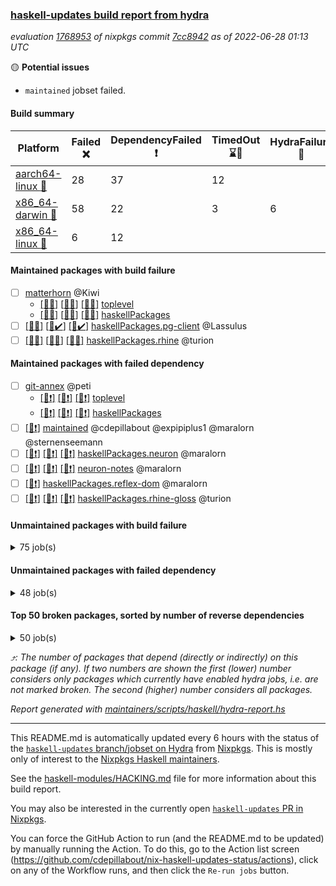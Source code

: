 ### [haskell-updates build report from hydra](https://hydra.nixos.org/jobset/nixpkgs/haskell-updates)
*evaluation [1768953](https://hydra.nixos.org/eval/1768953) of nixpkgs commit [7cc8942](https://github.com/NixOS/nixpkgs/commits/7cc8942e14a3fc4f7be49277d04803bb66fecf35) as of 2022-06-28 01:13 UTC*

:yellow_circle: **Potential issues**
  * `maintained` jobset failed.

#### Build summary

 | Platform | Failed :x: | DependencyFailed :heavy_exclamation_mark: | TimedOut :hourglass::no_entry_sign: | HydraFailure :construction: | Success :heavy_check_mark: | 
 | --- | --- | --- | --- | --- | --- | 
 | [aarch64-linux :iphone:](https://hydra.nixos.org/eval/1768953?filter=.aarch64-linux) | 28 | 37 | 12 |  | 6273 | 
 | [x86_64-darwin :apple:](https://hydra.nixos.org/eval/1768953?filter=.x86_64-darwin) | 58 | 22 | 3 | 6 | 6206 | 
 | [x86_64-linux :penguin:](https://hydra.nixos.org/eval/1768953?filter=.x86_64-linux) | 6 | 12 |  |  | 6365 | 
#### Maintained packages with build failure
- [ ] [matterhorn](https://hydra.nixos.org/eval/1768953?filter=matterhorn) @Kiwi
  - [[:iphone::x:]](https://hydra.nixos.org/build/181631400) [[:apple::x:]](https://hydra.nixos.org/build/181631581) [[:penguin::x:]](https://hydra.nixos.org/build/181631449) [toplevel](https://hydra.nixos.org/eval/1768953?filter=matterhorn)
  - [[:iphone::x:]](https://hydra.nixos.org/build/181631243) [[:apple::x:]](https://hydra.nixos.org/build/181630960) [[:penguin::x:]](https://hydra.nixos.org/build/181631490) [haskellPackages](https://hydra.nixos.org/eval/1768953?filter=haskellPackages.matterhorn)
- [ ] [[:iphone::x:]](https://hydra.nixos.org/build/181630954) [[:apple::heavy_check_mark:]](https://hydra.nixos.org/build/181631462) [[:penguin::heavy_check_mark:]](https://hydra.nixos.org/build/181631075) [haskellPackages.pg-client](https://hydra.nixos.org/eval/1768953?filter=haskellPackages.pg-client) @Lassulus
- [ ] [[:iphone::x:]](https://hydra.nixos.org/build/181631659) [[:apple::x:]](https://hydra.nixos.org/build/181631399) [[:penguin::x:]](https://hydra.nixos.org/build/181631566) [haskellPackages.rhine](https://hydra.nixos.org/eval/1768953?filter=haskellPackages.rhine) @turion
#### Maintained packages with failed dependency
- [ ] [git-annex](https://hydra.nixos.org/eval/1768953?filter=git-annex) @peti
  - [[:iphone::heavy_exclamation_mark:]](https://hydra.nixos.org/build/181631476) [[:apple::heavy_exclamation_mark:]](https://hydra.nixos.org/build/181631307) [[:penguin::heavy_exclamation_mark:]](https://hydra.nixos.org/build/181631365) [toplevel](https://hydra.nixos.org/eval/1768953?filter=git-annex)
  - [[:iphone::heavy_exclamation_mark:]](https://hydra.nixos.org/build/181630906) [[:apple::heavy_exclamation_mark:]](https://hydra.nixos.org/build/181631177) [[:penguin::heavy_exclamation_mark:]](https://hydra.nixos.org/build/181631201) [haskellPackages](https://hydra.nixos.org/eval/1768953?filter=haskellPackages.git-annex)
- [ ] [[:penguin::heavy_exclamation_mark:]](https://hydra.nixos.org/build/181631494) [maintained](https://hydra.nixos.org/eval/1768953?filter=maintained) @cdepillabout @expipiplus1 @maralorn @sternenseemann
- [ ] [[:iphone::heavy_exclamation_mark:]](https://hydra.nixos.org/build/181631669) [[:apple::heavy_exclamation_mark:]](https://hydra.nixos.org/build/181631212) [[:penguin::heavy_exclamation_mark:]](https://hydra.nixos.org/build/181630859) [haskellPackages.neuron](https://hydra.nixos.org/eval/1768953?filter=haskellPackages.neuron) @maralorn
- [ ] [[:iphone::heavy_exclamation_mark:]](https://hydra.nixos.org/build/181631160) [[:apple::heavy_exclamation_mark:]](https://hydra.nixos.org/build/181631658) [[:penguin::heavy_exclamation_mark:]](https://hydra.nixos.org/build/181631393) [neuron-notes](https://hydra.nixos.org/eval/1768953?filter=neuron-notes) @maralorn
- [ ] [[:penguin::heavy_exclamation_mark:]](https://hydra.nixos.org/build/181631145) [haskellPackages.reflex-dom](https://hydra.nixos.org/eval/1768953?filter=haskellPackages.reflex-dom) @maralorn
- [ ] [[:iphone::heavy_exclamation_mark:]](https://hydra.nixos.org/build/181631303) [[:apple::heavy_exclamation_mark:]](https://hydra.nixos.org/build/181631674) [[:penguin::heavy_exclamation_mark:]](https://hydra.nixos.org/build/181631069) [haskellPackages.rhine-gloss](https://hydra.nixos.org/eval/1768953?filter=haskellPackages.rhine-gloss) @turion
#### Unmaintained packages with build failure
<details><summary>75 job(s) </summary>

- [ ] [[:iphone::x:]](https://hydra.nixos.org/build/181631297) [[:apple::x:]](https://hydra.nixos.org/build/181630989) [[:penguin::x:]](https://hydra.nixos.org/build/181631660) [haskellPackages.reflex](https://hydra.nixos.org/eval/1768953?filter=haskellPackages.reflex)  :arrow_heading_up: 7 | 44
- [ ] [[:iphone::x:]](https://hydra.nixos.org/build/181215491) [[:apple::heavy_check_mark:]](https://hydra.nixos.org/build/181215072) [[:penguin::heavy_check_mark:]](https://hydra.nixos.org/build/181220196) [haskellPackages.OrderedBits](https://hydra.nixos.org/eval/1768953?filter=haskellPackages.OrderedBits)  :arrow_heading_up: 5 | 36
- [ ] [[:iphone::heavy_check_mark:]](https://hydra.nixos.org/build/181219383) [[:apple::x:]](https://hydra.nixos.org/build/181218563) [[:penguin::heavy_check_mark:]](https://hydra.nixos.org/build/181217309) [haskellPackages.zip](https://hydra.nixos.org/eval/1768953?filter=haskellPackages.zip)  :arrow_heading_up: 5 | 11
- [ ] [[:iphone::x:]](https://hydra.nixos.org/build/181219721) [[:apple::heavy_check_mark:]](https://hydra.nixos.org/build/181219617) [[:penguin::heavy_check_mark:]](https://hydra.nixos.org/build/181216423) [haskellPackages.polysemy-conc](https://hydra.nixos.org/eval/1768953?filter=haskellPackages.polysemy-conc)  :arrow_heading_up: 5 | 10
- [ ] [[:iphone::x:]](https://hydra.nixos.org/build/181217887) [[:apple::heavy_check_mark:]](https://hydra.nixos.org/build/181217104) [[:penguin::heavy_check_mark:]](https://hydra.nixos.org/build/181217686) [haskellPackages.hw-json-simd](https://hydra.nixos.org/eval/1768953?filter=haskellPackages.hw-json-simd)  :arrow_heading_up: 2 | 8
- [ ] [[:iphone::x:]](https://hydra.nixos.org/build/181631370) [[:apple::heavy_check_mark:]](https://hydra.nixos.org/build/181631322) [[:penguin::heavy_check_mark:]](https://hydra.nixos.org/build/181630847) [haskellPackages.hw-simd](https://hydra.nixos.org/eval/1768953?filter=haskellPackages.hw-simd)  :arrow_heading_up: 2 | 8
- [ ] [[:iphone::x:]](https://hydra.nixos.org/build/180919586) [[:apple::heavy_check_mark:]](https://hydra.nixos.org/build/180928919) [[:penguin::heavy_check_mark:]](https://hydra.nixos.org/build/180919438) [haskellPackages.quic](https://hydra.nixos.org/eval/1768953?filter=haskellPackages.quic)  :arrow_heading_up: 2 | 2
- [ ] [[:iphone::x:]](https://hydra.nixos.org/build/180917028) [[:apple::heavy_check_mark:]](https://hydra.nixos.org/build/180916690) [[:penguin::heavy_check_mark:]](https://hydra.nixos.org/build/180914250) [haskellPackages.freetype2](https://hydra.nixos.org/eval/1768953?filter=haskellPackages.freetype2)  :arrow_heading_up: 1 | 8
- [ ] [[:iphone::x:]](https://hydra.nixos.org/build/181214873) [[:apple::heavy_check_mark:]](https://hydra.nixos.org/build/181220078) [[:penguin::heavy_check_mark:]](https://hydra.nixos.org/build/181217952) [haskellPackages.flatparse](https://hydra.nixos.org/eval/1768953?filter=haskellPackages.flatparse)  :arrow_heading_up: 1 | 5
- [ ] [[:iphone::x:]](https://hydra.nixos.org/build/180932162) [[:apple::heavy_check_mark:]](https://hydra.nixos.org/build/180914093) [[:penguin::heavy_check_mark:]](https://hydra.nixos.org/build/180931907) [haskellPackages.long-double](https://hydra.nixos.org/eval/1768953?filter=haskellPackages.long-double)  :arrow_heading_up: 1 | 2
- [ ] [[:iphone::x:]](https://hydra.nixos.org/build/180925334) [[:apple::x:]](https://hydra.nixos.org/build/180927529) [[:penguin::heavy_check_mark:]](https://hydra.nixos.org/build/180916706) [haskellPackages.easytensor](https://hydra.nixos.org/eval/1768953?filter=haskellPackages.easytensor)  :arrow_heading_up: 1 | 1
- [ ] [[:iphone::x:]](https://hydra.nixos.org/build/180916464) [[:apple::heavy_check_mark:]](https://hydra.nixos.org/build/180930209) [[:penguin::heavy_check_mark:]](https://hydra.nixos.org/build/180929837) [haskellPackages.nlopt-haskell](https://hydra.nixos.org/eval/1768953?filter=haskellPackages.nlopt-haskell)  :arrow_heading_up: 1 | 1
- [ ] [[:iphone::x:]](https://hydra.nixos.org/build/181631651) [[:apple::x:]](https://hydra.nixos.org/build/181631068) [[:penguin::x:]](https://hydra.nixos.org/build/181630869) [haskellPackages.rustls](https://hydra.nixos.org/eval/1768953?filter=haskellPackages.rustls)  :arrow_heading_up: 1 | 1
- [ ] [[:iphone::x:]](https://hydra.nixos.org/build/180920611) [[:apple::heavy_check_mark:]](https://hydra.nixos.org/build/180928862) [[:penguin::heavy_check_mark:]](https://hydra.nixos.org/build/180918689) [haskellPackages.swisstable](https://hydra.nixos.org/eval/1768953?filter=haskellPackages.swisstable)  :arrow_heading_up: 1 | 1
- [ ] [[:iphone::x:]](https://hydra.nixos.org/build/180919558) [[:apple::heavy_check_mark:]](https://hydra.nixos.org/build/180919860) [[:penguin::heavy_check_mark:]](https://hydra.nixos.org/build/180917428) [haskellPackages.unicode-properties](https://hydra.nixos.org/eval/1768953?filter=haskellPackages.unicode-properties)  :arrow_heading_up: 1 | 1
- [ ] [[:iphone::x:]](https://hydra.nixos.org/build/181631275) [[:apple::x:]](https://hydra.nixos.org/build/181631549) [[:penguin::x:]](https://hydra.nixos.org/build/181631545) [haskell.packages.ghc8107.purescript](https://hydra.nixos.org/eval/1768953?filter=haskell.packages.ghc8107.purescript)  :arrow_heading_up: 0 | 8
- [ ] [[:iphone::heavy_check_mark:]](https://hydra.nixos.org/build/180919819) [[:apple::x:]](https://hydra.nixos.org/build/180916063) [[:penguin::heavy_check_mark:]](https://hydra.nixos.org/build/180915941) [haskellPackages.PyF](https://hydra.nixos.org/eval/1768953?filter=haskellPackages.PyF)  :arrow_heading_up: 0 | 4
- [ ] [[:iphone::heavy_check_mark:]](https://hydra.nixos.org/build/180926531) [[:apple::x:]](https://hydra.nixos.org/build/180931287) [[:penguin::heavy_check_mark:]](https://hydra.nixos.org/build/180917049) [haskellPackages.hmidi](https://hydra.nixos.org/eval/1768953?filter=haskellPackages.hmidi)  :arrow_heading_up: 0 | 4
- [ ] [[:iphone::heavy_check_mark:]](https://hydra.nixos.org/build/181216462) [[:apple::x:]](https://hydra.nixos.org/build/181220290) [[:penguin::heavy_check_mark:]](https://hydra.nixos.org/build/181220153) [haskellPackages.posix-socket](https://hydra.nixos.org/eval/1768953?filter=haskellPackages.posix-socket)  :arrow_heading_up: 0 | 2
- [ ] [[:iphone::x:]](https://hydra.nixos.org/build/181631162) [[:apple::x:]](https://hydra.nixos.org/build/181631679) [[:penguin::x:]](https://hydra.nixos.org/build/181630860) [haskellPackages.discord-haskell](https://hydra.nixos.org/eval/1768953?filter=haskellPackages.discord-haskell)  :arrow_heading_up: 0 | 1
- [ ] [[:iphone::heavy_check_mark:]](https://hydra.nixos.org/build/181218663) [[:apple::x:]](https://hydra.nixos.org/build/181218267) [[:penguin::heavy_check_mark:]](https://hydra.nixos.org/build/181219989) [haskellPackages.gi-gdkx11](https://hydra.nixos.org/eval/1768953?filter=haskellPackages.gi-gdkx11)  :arrow_heading_up: 0 | 1
- [ ] [[:iphone::heavy_check_mark:]](https://hydra.nixos.org/build/180915435) [[:apple::x:]](https://hydra.nixos.org/build/180926252) [[:penguin::heavy_check_mark:]](https://hydra.nixos.org/build/180916892) [haskellPackages.hamid](https://hydra.nixos.org/eval/1768953?filter=haskellPackages.hamid)  :arrow_heading_up: 0 | 1
- [ ] [[:iphone::heavy_check_mark:]](https://hydra.nixos.org/build/180916932) [[:apple::x:]](https://hydra.nixos.org/build/180930872) [[:penguin::heavy_check_mark:]](https://hydra.nixos.org/build/180931183) [haskellPackages.hmatrix-morpheus](https://hydra.nixos.org/eval/1768953?filter=haskellPackages.hmatrix-morpheus)  :arrow_heading_up: 0 | 1
- [ ] [[:iphone::heavy_check_mark:]](https://hydra.nixos.org/build/180928837) [[:apple::x:]](https://hydra.nixos.org/build/180927311) [[:penguin::heavy_check_mark:]](https://hydra.nixos.org/build/180925661) [haskellPackages.huckleberry](https://hydra.nixos.org/eval/1768953?filter=haskellPackages.huckleberry)  :arrow_heading_up: 0 | 1
- [ ] [[:iphone::heavy_check_mark:]](https://hydra.nixos.org/build/181539508) [[:apple::x:]](https://hydra.nixos.org/build/180927496) [[:penguin::heavy_check_mark:]](https://hydra.nixos.org/build/181539476) [haskellPackages.openal-ffi](https://hydra.nixos.org/eval/1768953?filter=haskellPackages.openal-ffi)  :arrow_heading_up: 0 | 1
- [ ] [[:iphone::x:]](https://hydra.nixos.org/build/180918524) [[:apple::heavy_check_mark:]](https://hydra.nixos.org/build/180915627) [[:penguin::heavy_check_mark:]](https://hydra.nixos.org/build/180917298) [haskellPackages.picosat](https://hydra.nixos.org/eval/1768953?filter=haskellPackages.picosat)  :arrow_heading_up: 0 | 1
- [ ] [[:iphone::heavy_check_mark:]](https://hydra.nixos.org/build/180929022) [[:apple::x:]](https://hydra.nixos.org/build/180925474) [[:penguin::heavy_check_mark:]](https://hydra.nixos.org/build/180927388) [haskellPackages.select](https://hydra.nixos.org/eval/1768953?filter=haskellPackages.select)  :arrow_heading_up: 0 | 1
- [ ] [[:iphone::heavy_check_mark:]](https://hydra.nixos.org/build/180913380) [[:apple::x:]](https://hydra.nixos.org/build/180917235) [[:penguin::heavy_check_mark:]](https://hydra.nixos.org/build/180923180) [haskellPackages.sysinfo](https://hydra.nixos.org/eval/1768953?filter=haskellPackages.sysinfo)  :arrow_heading_up: 0 | 1
- [ ] [[:iphone::heavy_check_mark:]](https://hydra.nixos.org/build/180929056) [[:apple::x:]](https://hydra.nixos.org/build/180921442) [[:penguin::heavy_check_mark:]](https://hydra.nixos.org/build/180914673) [haskellPackages.FractalArt](https://hydra.nixos.org/eval/1768953?filter=haskellPackages.FractalArt) 
- [ ] [[:iphone::x:]](https://hydra.nixos.org/build/180916655) [[:apple::heavy_check_mark:]](https://hydra.nixos.org/build/180920667) [[:penguin::heavy_check_mark:]](https://hydra.nixos.org/build/180924203) [haskellPackages.HsASA](https://hydra.nixos.org/eval/1768953?filter=haskellPackages.HsASA) 
- [ ] [[:iphone::heavy_check_mark:]](https://hydra.nixos.org/build/180931908) [[:apple::x:]](https://hydra.nixos.org/build/180917108) [[:penguin::heavy_check_mark:]](https://hydra.nixos.org/build/180927866) [haskellPackages.chiphunk](https://hydra.nixos.org/eval/1768953?filter=haskellPackages.chiphunk) 
- [ ] [[:iphone::x:]](https://hydra.nixos.org/build/180921333) [[:apple::heavy_check_mark:]](https://hydra.nixos.org/build/180920296) [[:penguin::heavy_check_mark:]](https://hydra.nixos.org/build/180918218) [haskellPackages.comfort-fftw](https://hydra.nixos.org/eval/1768953?filter=haskellPackages.comfort-fftw) 
- [ ] [[:iphone::heavy_check_mark:]](https://hydra.nixos.org/build/180929622) [[:apple::x:]](https://hydra.nixos.org/build/180916807) [[:penguin::heavy_check_mark:]](https://hydra.nixos.org/build/180923768) [haskellPackages.diskhash](https://hydra.nixos.org/eval/1768953?filter=haskellPackages.diskhash) 
- [ ] [[:iphone::heavy_check_mark:]](https://hydra.nixos.org/build/180930841) [[:apple::x:]](https://hydra.nixos.org/build/180925496) [[:penguin::heavy_check_mark:]](https://hydra.nixos.org/build/180914584) [haskellPackages.env-extra](https://hydra.nixos.org/eval/1768953?filter=haskellPackages.env-extra) 
- [ ] [[:iphone::heavy_check_mark:]](https://hydra.nixos.org/build/180916440) [[:apple::x:]](https://hydra.nixos.org/build/180918458) [[:penguin::heavy_check_mark:]](https://hydra.nixos.org/build/180922663) [haskellPackages.epub-tools](https://hydra.nixos.org/eval/1768953?filter=haskellPackages.epub-tools) 
- [ ] [[:iphone::heavy_check_mark:]](https://hydra.nixos.org/build/180920690) [[:apple::x:]](https://hydra.nixos.org/build/180923700) [[:penguin::heavy_check_mark:]](https://hydra.nixos.org/build/180925368) [haskellPackages.fudgets](https://hydra.nixos.org/eval/1768953?filter=haskellPackages.fudgets) 
- [ ] [[:iphone::heavy_check_mark:]](https://hydra.nixos.org/build/181217978) [[:apple::x:]](https://hydra.nixos.org/build/181219181) [[:penguin::heavy_check_mark:]](https://hydra.nixos.org/build/181216886) [haskellPackages.gerrit](https://hydra.nixos.org/eval/1768953?filter=haskellPackages.gerrit) 
- [ ] [[:iphone::heavy_check_mark:]](https://hydra.nixos.org/build/180923881) [[:apple::x:]](https://hydra.nixos.org/build/180928812) [[:penguin::heavy_check_mark:]](https://hydra.nixos.org/build/180930430) [haskellPackages.ghc-gc-hook](https://hydra.nixos.org/eval/1768953?filter=haskellPackages.ghc-gc-hook) 
- [ ] [[:apple::x:]](https://hydra.nixos.org/build/181217781) [haskellPackages.gi-gtkosxapplication](https://hydra.nixos.org/eval/1768953?filter=haskellPackages.gi-gtkosxapplication) 
- [ ] [[:iphone::x:]](https://hydra.nixos.org/build/180930054) [[:penguin::heavy_check_mark:]](https://hydra.nixos.org/build/180929967) [haskellPackages.gnome-keyring](https://hydra.nixos.org/eval/1768953?filter=haskellPackages.gnome-keyring) 
- [ ] [[:apple::x:]](https://hydra.nixos.org/build/180916711) [haskellPackages.gtk-mac-integration](https://hydra.nixos.org/eval/1768953?filter=haskellPackages.gtk-mac-integration) 
- [ ] [[:iphone::heavy_check_mark:]](https://hydra.nixos.org/build/180922334) [[:apple::x:]](https://hydra.nixos.org/build/180914373) [[:penguin::heavy_check_mark:]](https://hydra.nixos.org/build/180914347) [haskellPackages.gtk-traymanager](https://hydra.nixos.org/eval/1768953?filter=haskellPackages.gtk-traymanager) 
- [ ] [[:apple::x:]](https://hydra.nixos.org/build/180930325) [haskellPackages.gtk3-mac-integration](https://hydra.nixos.org/eval/1768953?filter=haskellPackages.gtk3-mac-integration) 
- [ ] [[:iphone::heavy_check_mark:]](https://hydra.nixos.org/build/180931095) [[:apple::x:]](https://hydra.nixos.org/build/180926799) [[:penguin::heavy_check_mark:]](https://hydra.nixos.org/build/180925591) [haskellPackages.hid](https://hydra.nixos.org/eval/1768953?filter=haskellPackages.hid) 
- [ ] [[:iphone::heavy_check_mark:]](https://hydra.nixos.org/build/180925058) [[:apple::x:]](https://hydra.nixos.org/build/180926028) [[:penguin::heavy_check_mark:]](https://hydra.nixos.org/build/180916549) [haskellPackages.higher-leveldb](https://hydra.nixos.org/eval/1768953?filter=haskellPackages.higher-leveldb) 
- [ ] [[:iphone::heavy_check_mark:]](https://hydra.nixos.org/build/181630862) [[:apple::x:]](https://hydra.nixos.org/build/181631326) [[:penguin::heavy_check_mark:]](https://hydra.nixos.org/build/181631516) [haskellPackages.highlight](https://hydra.nixos.org/eval/1768953?filter=haskellPackages.highlight) 
- [ ] [[:iphone::heavy_check_mark:]](https://hydra.nixos.org/build/181216976) [[:apple::x:]](https://hydra.nixos.org/build/181220642) [[:penguin::heavy_check_mark:]](https://hydra.nixos.org/build/181219635) [haskellPackages.hinotify-conduit](https://hydra.nixos.org/eval/1768953?filter=haskellPackages.hinotify-conduit) 
- [ ] [[:iphone::heavy_check_mark:]](https://hydra.nixos.org/build/180915017) [[:apple::x:]](https://hydra.nixos.org/build/180925998) [[:penguin::heavy_check_mark:]](https://hydra.nixos.org/build/180913515) [haskellPackages.hsshellscript](https://hydra.nixos.org/eval/1768953?filter=haskellPackages.hsshellscript) 
- [ ] [[:iphone::heavy_check_mark:]](https://hydra.nixos.org/build/180928634) [[:apple::x:]](https://hydra.nixos.org/build/180919427) [[:penguin::heavy_check_mark:]](https://hydra.nixos.org/build/180914603) [haskellPackages.hssourceinfo](https://hydra.nixos.org/eval/1768953?filter=haskellPackages.hssourceinfo) 
- [ ] [[:iphone::heavy_check_mark:]](https://hydra.nixos.org/build/180927504) [[:apple::x:]](https://hydra.nixos.org/build/180919363) [[:penguin::heavy_check_mark:]](https://hydra.nixos.org/build/180922144) [haskellPackages.ipcvar](https://hydra.nixos.org/eval/1768953?filter=haskellPackages.ipcvar) 
- [ ] [[:iphone::x:]](https://hydra.nixos.org/build/181217677) [[:apple::heavy_check_mark:]](https://hydra.nixos.org/build/181220022) [[:penguin::heavy_check_mark:]](https://hydra.nixos.org/build/181217995) [haskellPackages.jammittools](https://hydra.nixos.org/eval/1768953?filter=haskellPackages.jammittools) 
- [ ] [[:apple::x:]](https://hydra.nixos.org/build/180921277) [haskellPackages.kqueue](https://hydra.nixos.org/eval/1768953?filter=haskellPackages.kqueue) 
- [ ] [[:iphone::heavy_check_mark:]](https://hydra.nixos.org/build/180928147) [[:apple::x:]](https://hydra.nixos.org/build/180919820) [[:penguin::heavy_check_mark:]](https://hydra.nixos.org/build/180915732) [haskellPackages.linux-framebuffer](https://hydra.nixos.org/eval/1768953?filter=haskellPackages.linux-framebuffer) 
- [ ] [[:iphone::heavy_check_mark:]](https://hydra.nixos.org/build/181215225) [[:apple::x:]](https://hydra.nixos.org/build/181219264) [[:penguin::heavy_check_mark:]](https://hydra.nixos.org/build/181216549) [haskellPackages.mediawiki2latex](https://hydra.nixos.org/eval/1768953?filter=haskellPackages.mediawiki2latex) 
- [ ] [[:iphone::heavy_check_mark:]](https://hydra.nixos.org/build/180931734) [[:apple::x:]](https://hydra.nixos.org/build/180928479) [[:penguin::heavy_check_mark:]](https://hydra.nixos.org/build/180915059) [haskellPackages.memfd](https://hydra.nixos.org/eval/1768953?filter=haskellPackages.memfd) 
- [ ] [[:iphone::heavy_check_mark:]](https://hydra.nixos.org/build/180918049) [[:apple::x:]](https://hydra.nixos.org/build/180915245) [[:penguin::heavy_check_mark:]](https://hydra.nixos.org/build/180918396) [haskellPackages.mercury-api](https://hydra.nixos.org/eval/1768953?filter=haskellPackages.mercury-api) 
- [ ] [[:iphone::heavy_check_mark:]](https://hydra.nixos.org/build/180919083) [[:apple::x:]](https://hydra.nixos.org/build/180931100) [[:penguin::heavy_check_mark:]](https://hydra.nixos.org/build/180925378) [haskellPackages.nano-cryptr](https://hydra.nixos.org/eval/1768953?filter=haskellPackages.nano-cryptr) 
- [ ] [[:iphone::heavy_check_mark:]](https://hydra.nixos.org/build/181215680) [[:apple::x:]](https://hydra.nixos.org/build/181219898) [[:penguin::heavy_check_mark:]](https://hydra.nixos.org/build/181214798) [haskellPackages.persistent-pagination](https://hydra.nixos.org/eval/1768953?filter=haskellPackages.persistent-pagination) 
- [ ] [[:iphone::heavy_check_mark:]](https://hydra.nixos.org/build/181215470) [[:apple::x:]](https://hydra.nixos.org/build/181215996) [[:penguin::heavy_check_mark:]](https://hydra.nixos.org/build/181216629) [haskellPackages.phatsort](https://hydra.nixos.org/eval/1768953?filter=haskellPackages.phatsort) 
- [ ] [[:iphone::heavy_check_mark:]](https://hydra.nixos.org/build/180920020) [[:apple::x:]](https://hydra.nixos.org/build/180914490) [[:penguin::heavy_check_mark:]](https://hydra.nixos.org/build/180926099) [haskellPackages.ping-wrapper](https://hydra.nixos.org/eval/1768953?filter=haskellPackages.ping-wrapper) 
- [ ] [[:iphone::heavy_check_mark:]](https://hydra.nixos.org/build/180926743) [[:apple::x:]](https://hydra.nixos.org/build/180923137) [[:penguin::heavy_check_mark:]](https://hydra.nixos.org/build/180922850) [haskellPackages.posix-timer](https://hydra.nixos.org/eval/1768953?filter=haskellPackages.posix-timer) 
- [ ] [[:iphone::heavy_check_mark:]](https://hydra.nixos.org/build/180914300) [[:apple::x:]](https://hydra.nixos.org/build/180914271) [[:penguin::heavy_check_mark:]](https://hydra.nixos.org/build/180915106) [haskellPackages.pthread](https://hydra.nixos.org/eval/1768953?filter=haskellPackages.pthread) 
- [ ] [[:iphone::x:]](https://hydra.nixos.org/build/180923259) [[:apple::heavy_check_mark:]](https://hydra.nixos.org/build/180929137) [[:penguin::heavy_check_mark:]](https://hydra.nixos.org/build/180925421) [haskellPackages.risc386](https://hydra.nixos.org/eval/1768953?filter=haskellPackages.risc386) 
- [ ] [[:iphone::heavy_check_mark:]](https://hydra.nixos.org/build/181539447) [[:apple::x:]](https://hydra.nixos.org/build/180925060) [[:penguin::heavy_check_mark:]](https://hydra.nixos.org/build/181539569) [haskellPackages.sfml-audio](https://hydra.nixos.org/eval/1768953?filter=haskellPackages.sfml-audio) 
- [ ] [[:iphone::heavy_check_mark:]](https://hydra.nixos.org/build/180920414) [[:apple::x:]](https://hydra.nixos.org/build/180930142) [[:penguin::heavy_check_mark:]](https://hydra.nixos.org/build/180924465) [haskellPackages.shared-memory](https://hydra.nixos.org/eval/1768953?filter=haskellPackages.shared-memory) 
- [ ] [[:iphone::hourglass::no_entry_sign:]](https://hydra.nixos.org/build/181219202) [[:apple::x:]](https://hydra.nixos.org/build/181220451) [[:penguin::heavy_check_mark:]](https://hydra.nixos.org/build/181218302) [haskellPackages.skews](https://hydra.nixos.org/eval/1768953?filter=haskellPackages.skews) 
- [ ] [[:iphone::x:]](https://hydra.nixos.org/build/180931151) [[:apple::x:]](https://hydra.nixos.org/build/180920774) [[:penguin::heavy_check_mark:]](https://hydra.nixos.org/build/180928894) [haskellPackages.slugify](https://hydra.nixos.org/eval/1768953?filter=haskellPackages.slugify) 
- [ ] [[:iphone::heavy_check_mark:]](https://hydra.nixos.org/build/181218143) [[:apple::x:]](https://hydra.nixos.org/build/181216821) [[:penguin::heavy_check_mark:]](https://hydra.nixos.org/build/181218185) [haskellPackages.statistics-skinny](https://hydra.nixos.org/eval/1768953?filter=haskellPackages.statistics-skinny) 
- [ ] [[:iphone::heavy_check_mark:]](https://hydra.nixos.org/build/180925228) [[:apple::x:]](https://hydra.nixos.org/build/180925630) [[:penguin::heavy_check_mark:]](https://hydra.nixos.org/build/180924813) [haskellPackages.tailfile-hinotify](https://hydra.nixos.org/eval/1768953?filter=haskellPackages.tailfile-hinotify) 
- [ ] [[:iphone::x:]](https://hydra.nixos.org/build/180927395) [[:apple::heavy_check_mark:]](https://hydra.nixos.org/build/180928613) [[:penguin::heavy_check_mark:]](https://hydra.nixos.org/build/180932287) [haskellPackages.wiringPi](https://hydra.nixos.org/eval/1768953?filter=haskellPackages.wiringPi) 
- [ ] [[:iphone::x:]](https://hydra.nixos.org/build/180929416) [[:apple::heavy_check_mark:]](https://hydra.nixos.org/build/180924923) [[:penguin::heavy_check_mark:]](https://hydra.nixos.org/build/180919772) [haskellPackages.x86-64bit](https://hydra.nixos.org/eval/1768953?filter=haskellPackages.x86-64bit) 
- [ ] [[:iphone::heavy_check_mark:]](https://hydra.nixos.org/build/180918061) [[:apple::x:]](https://hydra.nixos.org/build/180916098) [[:penguin::heavy_check_mark:]](https://hydra.nixos.org/build/180931350) [haskellPackages.xmonad-utils](https://hydra.nixos.org/eval/1768953?filter=haskellPackages.xmonad-utils) 
- [ ] [[:iphone::heavy_check_mark:]](https://hydra.nixos.org/build/180926418) [[:apple::x:]](https://hydra.nixos.org/build/180922653) [[:penguin::heavy_check_mark:]](https://hydra.nixos.org/build/180916570) [haskellPackages.yoga](https://hydra.nixos.org/eval/1768953?filter=haskellPackages.yoga) 
- [ ] [[:iphone::heavy_check_mark:]](https://hydra.nixos.org/build/180913347) [[:apple::x:]](https://hydra.nixos.org/build/180924617) [[:penguin::heavy_check_mark:]](https://hydra.nixos.org/build/180924181) [haskellPackages.zot](https://hydra.nixos.org/eval/1768953?filter=haskellPackages.zot) 
- [ ] [[:iphone::heavy_check_mark:]](https://hydra.nixos.org/build/180916067) [[:apple::x:]](https://hydra.nixos.org/build/180915198) [[:penguin::heavy_check_mark:]](https://hydra.nixos.org/build/180926233) [haskellPackages.zxcvbn-c](https://hydra.nixos.org/eval/1768953?filter=haskellPackages.zxcvbn-c) 
</details>

#### Unmaintained packages with failed dependency
<details><summary>48 job(s) </summary>

- [ ] [[:iphone::heavy_exclamation_mark:]](https://hydra.nixos.org/build/181215737) [[:apple::heavy_check_mark:]](https://hydra.nixos.org/build/181219737) [[:penguin::heavy_check_mark:]](https://hydra.nixos.org/build/181214900) [haskellPackages.PrimitiveArray](https://hydra.nixos.org/eval/1768953?filter=haskellPackages.PrimitiveArray)  :arrow_heading_up: 4 | 35
- [ ] [[:iphone::heavy_exclamation_mark:]](https://hydra.nixos.org/build/181630982) [[:apple::heavy_exclamation_mark:]](https://hydra.nixos.org/build/181631671) [[:penguin::heavy_exclamation_mark:]](https://hydra.nixos.org/build/181630912) [haskellPackages.reflex-dom-core](https://hydra.nixos.org/eval/1768953?filter=haskellPackages.reflex-dom-core)  :arrow_heading_up: 4 | 20
- [ ] [[:iphone::heavy_check_mark:]](https://hydra.nixos.org/build/181215162) [[:apple::heavy_exclamation_mark:]](https://hydra.nixos.org/build/181214784) [[:penguin::heavy_check_mark:]](https://hydra.nixos.org/build/181214888) [haskellPackages.xlsx](https://hydra.nixos.org/eval/1768953?filter=haskellPackages.xlsx)  :arrow_heading_up: 4 | 6
- [ ] [[:iphone::heavy_exclamation_mark:]](https://hydra.nixos.org/build/181216091) [[:apple::heavy_check_mark:]](https://hydra.nixos.org/build/181215871) [[:penguin::heavy_check_mark:]](https://hydra.nixos.org/build/181215764) [haskellPackages.BiobaseTypes](https://hydra.nixos.org/eval/1768953?filter=haskellPackages.BiobaseTypes)  :arrow_heading_up: 3 | 21
- [ ] [[:iphone::heavy_exclamation_mark:]](https://hydra.nixos.org/build/181216552) [[:apple::heavy_check_mark:]](https://hydra.nixos.org/build/181216238) [[:penguin::heavy_check_mark:]](https://hydra.nixos.org/build/181215288) [haskellPackages.polysemy-log](https://hydra.nixos.org/eval/1768953?filter=haskellPackages.polysemy-log)  :arrow_heading_up: 3 | 8
- [ ] [[:iphone::heavy_check_mark:]](https://hydra.nixos.org/build/181215320) [[:apple::heavy_exclamation_mark:]](https://hydra.nixos.org/build/181216863) [[:penguin::heavy_check_mark:]](https://hydra.nixos.org/build/181216224) [haskellPackages.cointracking-imports](https://hydra.nixos.org/eval/1768953?filter=haskellPackages.cointracking-imports)  :arrow_heading_up: 2 | 2
- [ ] [[:iphone::heavy_exclamation_mark:]](https://hydra.nixos.org/build/181215467) [[:apple::heavy_check_mark:]](https://hydra.nixos.org/build/181217569) [[:penguin::heavy_check_mark:]](https://hydra.nixos.org/build/181214998) [haskellPackages.BiobaseENA](https://hydra.nixos.org/eval/1768953?filter=haskellPackages.BiobaseENA)  :arrow_heading_up: 1 | 18
- [ ] [hoogle](https://hydra.nixos.org/eval/1768953?filter=hoogle)  :arrow_heading_up: 1 | 3
  - [[:iphone::heavy_check_mark:]](https://hydra.nixos.org/build/181215372) [[:apple::heavy_check_mark:]](https://hydra.nixos.org/build/181217983) [[:penguin::heavy_check_mark:]](https://hydra.nixos.org/build/181215767) [haskell.packages.ghc8107](https://hydra.nixos.org/eval/1768953?filter=haskell.packages.ghc8107.hoogle)
  - [[:iphone::heavy_check_mark:]](https://hydra.nixos.org/build/181217499) [[:apple::heavy_check_mark:]](https://hydra.nixos.org/build/181218769) [[:penguin::heavy_check_mark:]](https://hydra.nixos.org/build/181219189) [haskell.packages.ghc884](https://hydra.nixos.org/eval/1768953?filter=haskell.packages.ghc884.hoogle)
  - [[:iphone::heavy_check_mark:]](https://hydra.nixos.org/build/181214714) [[:apple::heavy_check_mark:]](https://hydra.nixos.org/build/181217796) [[:penguin::heavy_check_mark:]](https://hydra.nixos.org/build/181220169) [haskell.packages.ghc902](https://hydra.nixos.org/eval/1768953?filter=haskell.packages.ghc902.hoogle)
  - [[:iphone::heavy_exclamation_mark:]](https://hydra.nixos.org/build/181216643) [[:apple::heavy_check_mark:]](https://hydra.nixos.org/build/181220245) [[:penguin::heavy_check_mark:]](https://hydra.nixos.org/build/181217431) [haskell.packages.ghc923](https://hydra.nixos.org/eval/1768953?filter=haskell.packages.ghc923.hoogle)
  - [[:iphone::heavy_check_mark:]](https://hydra.nixos.org/build/181218407) [[:apple::heavy_check_mark:]](https://hydra.nixos.org/build/181219341) [[:penguin::heavy_check_mark:]](https://hydra.nixos.org/build/181217580) [haskellPackages](https://hydra.nixos.org/eval/1768953?filter=haskellPackages.hoogle)
- [ ] [[:iphone::heavy_exclamation_mark:]](https://hydra.nixos.org/build/181215684) [[:apple::heavy_check_mark:]](https://hydra.nixos.org/build/181215093) [[:penguin::heavy_check_mark:]](https://hydra.nixos.org/build/181216750) [haskellPackages.http3](https://hydra.nixos.org/eval/1768953?filter=haskellPackages.http3)  :arrow_heading_up: 1 | 1
- [ ] [[:iphone::heavy_check_mark:]](https://hydra.nixos.org/build/181215570) [[:apple::heavy_exclamation_mark:]](https://hydra.nixos.org/build/181216233) [[:penguin::heavy_check_mark:]](https://hydra.nixos.org/build/181218470) [haskellPackages.moto](https://hydra.nixos.org/eval/1768953?filter=haskellPackages.moto)  :arrow_heading_up: 1 | 1
- [ ] [[:iphone::heavy_exclamation_mark:]](https://hydra.nixos.org/build/181630924) [[:apple::heavy_exclamation_mark:]](https://hydra.nixos.org/build/181631128) [[:penguin::heavy_exclamation_mark:]](https://hydra.nixos.org/build/181631323) [haskellPackages.reflex-dom-pandoc](https://hydra.nixos.org/eval/1768953?filter=haskellPackages.reflex-dom-pandoc)  :arrow_heading_up: 1 | 1
- [ ] [[:iphone::hourglass::no_entry_sign:]](https://hydra.nixos.org/build/181218791) [[:apple::heavy_exclamation_mark:]](https://hydra.nixos.org/build/181216278) [[:penguin::heavy_check_mark:]](https://hydra.nixos.org/build/181220689) [haskellPackages.wss-client](https://hydra.nixos.org/eval/1768953?filter=haskellPackages.wss-client)  :arrow_heading_up: 1 | 1
- [ ] [[:iphone::heavy_exclamation_mark:]](https://hydra.nixos.org/build/181218508) [[:apple::heavy_check_mark:]](https://hydra.nixos.org/build/181218198) [[:penguin::heavy_check_mark:]](https://hydra.nixos.org/build/181219142) [haskellPackages.BiobaseXNA](https://hydra.nixos.org/eval/1768953?filter=haskellPackages.BiobaseXNA)  :arrow_heading_up: 0 | 17
- [ ] [[:iphone::heavy_exclamation_mark:]](https://hydra.nixos.org/build/181631190) [[:apple::heavy_check_mark:]](https://hydra.nixos.org/build/181631299) [[:penguin::heavy_check_mark:]](https://hydra.nixos.org/build/181631095) [haskellPackages.hw-json-standard-cursor](https://hydra.nixos.org/eval/1768953?filter=haskellPackages.hw-json-standard-cursor)  :arrow_heading_up: 0 | 6
- [ ] [[:iphone::heavy_exclamation_mark:]](https://hydra.nixos.org/build/181631033) [[:apple::heavy_check_mark:]](https://hydra.nixos.org/build/181630892) [[:penguin::heavy_check_mark:]](https://hydra.nixos.org/build/181631612) [haskellPackages.hw-json-simple-cursor](https://hydra.nixos.org/eval/1768953?filter=haskellPackages.hw-json-simple-cursor)  :arrow_heading_up: 0 | 4
- [ ] [[:iphone::heavy_exclamation_mark:]](https://hydra.nixos.org/build/181217259) [[:apple::heavy_check_mark:]](https://hydra.nixos.org/build/181220797) [[:penguin::heavy_check_mark:]](https://hydra.nixos.org/build/181215156) [haskellPackages.BiobaseFasta](https://hydra.nixos.org/eval/1768953?filter=haskellPackages.BiobaseFasta)  :arrow_heading_up: 0 | 3
- [ ] [[:iphone::heavy_exclamation_mark:]](https://hydra.nixos.org/build/181220817) [[:apple::heavy_check_mark:]](https://hydra.nixos.org/build/181214954) [[:penguin::heavy_check_mark:]](https://hydra.nixos.org/build/181220717) [haskellPackages.exon](https://hydra.nixos.org/eval/1768953?filter=haskellPackages.exon)  :arrow_heading_up: 0 | 3
- [ ] [[:iphone::heavy_exclamation_mark:]](https://hydra.nixos.org/build/181630999) [[:apple::heavy_check_mark:]](https://hydra.nixos.org/build/181631379) [[:penguin::heavy_check_mark:]](https://hydra.nixos.org/build/181631352) [haskellPackages.hw-dsv](https://hydra.nixos.org/eval/1768953?filter=haskellPackages.hw-dsv)  :arrow_heading_up: 0 | 3
- [ ] [[:iphone::heavy_exclamation_mark:]](https://hydra.nixos.org/build/181219216) [[:apple::heavy_check_mark:]](https://hydra.nixos.org/build/181220744) [[:penguin::heavy_check_mark:]](https://hydra.nixos.org/build/181220233) [haskellPackages.incipit](https://hydra.nixos.org/eval/1768953?filter=haskellPackages.incipit)  :arrow_heading_up: 0 | 3
- [ ] [[:iphone::heavy_exclamation_mark:]](https://hydra.nixos.org/build/181217922) [[:apple::heavy_check_mark:]](https://hydra.nixos.org/build/181216371) [[:penguin::heavy_check_mark:]](https://hydra.nixos.org/build/181218984) [haskellPackages.polysemy-log-co](https://hydra.nixos.org/eval/1768953?filter=haskellPackages.polysemy-log-co)  :arrow_heading_up: 0 | 2
- [ ] [[:iphone::heavy_exclamation_mark:]](https://hydra.nixos.org/build/181215485) [[:apple::heavy_check_mark:]](https://hydra.nixos.org/build/181215950) [[:penguin::heavy_check_mark:]](https://hydra.nixos.org/build/181220546) [haskellPackages.polysemy-process](https://hydra.nixos.org/eval/1768953?filter=haskellPackages.polysemy-process)  :arrow_heading_up: 0 | 1
- [ ] [[:iphone::heavy_exclamation_mark:]](https://hydra.nixos.org/build/180928773) [[:apple::heavy_check_mark:]](https://hydra.nixos.org/build/180918672) [[:penguin::heavy_check_mark:]](https://hydra.nixos.org/build/180924740) [haskellPackages.align-audio](https://hydra.nixos.org/eval/1768953?filter=haskellPackages.align-audio) 
- [ ] [[:iphone::heavy_check_mark:]](https://hydra.nixos.org/build/181216893) [[:apple::heavy_exclamation_mark:]](https://hydra.nixos.org/build/181220462) [[:penguin::heavy_check_mark:]](https://hydra.nixos.org/build/181220542) [haskellPackages.bnb-staking-csvs](https://hydra.nixos.org/eval/1768953?filter=haskellPackages.bnb-staking-csvs) 
- [ ] [[:iphone::heavy_exclamation_mark:]](https://hydra.nixos.org/build/180914067) [[:apple::heavy_exclamation_mark:]](https://hydra.nixos.org/build/180915681) [[:penguin::heavy_check_mark:]](https://hydra.nixos.org/build/180918780) [haskellPackages.easytensor-vulkan](https://hydra.nixos.org/eval/1768953?filter=haskellPackages.easytensor-vulkan) 
- [ ] [[:iphone::heavy_exclamation_mark:]](https://hydra.nixos.org/build/180927089) [[:apple::heavy_check_mark:]](https://hydra.nixos.org/build/180922214) [[:penguin::heavy_check_mark:]](https://hydra.nixos.org/build/180930527) [haskellPackages.harfbuzz-pure](https://hydra.nixos.org/eval/1768953?filter=haskellPackages.harfbuzz-pure) 
- [ ] [[:iphone::heavy_exclamation_mark:]](https://hydra.nixos.org/build/180927092) [[:apple::heavy_check_mark:]](https://hydra.nixos.org/build/180914746) [[:penguin::heavy_check_mark:]](https://hydra.nixos.org/build/180921229) [haskellPackages.hmatrix-nlopt](https://hydra.nixos.org/eval/1768953?filter=haskellPackages.hmatrix-nlopt) 
- [ ] [[:iphone::heavy_exclamation_mark:]](https://hydra.nixos.org/build/180919912) [[:apple::heavy_check_mark:]](https://hydra.nixos.org/build/180928558) [[:penguin::heavy_check_mark:]](https://hydra.nixos.org/build/180914061) [haskellPackages.hs-swisstable-hashtables-class](https://hydra.nixos.org/eval/1768953?filter=haskellPackages.hs-swisstable-hashtables-class) 
- [ ] [[:iphone::heavy_exclamation_mark:]](https://hydra.nixos.org/build/181631408) [[:apple::heavy_exclamation_mark:]](https://hydra.nixos.org/build/181631287) [[:penguin::heavy_exclamation_mark:]](https://hydra.nixos.org/build/181631473) [haskellPackages.http-client-rustls](https://hydra.nixos.org/eval/1768953?filter=haskellPackages.http-client-rustls) 
- [ ] [[:iphone::heavy_exclamation_mark:]](https://hydra.nixos.org/build/181630936) [[:apple::heavy_check_mark:]](https://hydra.nixos.org/build/181631023) [[:penguin::heavy_check_mark:]](https://hydra.nixos.org/build/181630962) [haskellPackages.hw-simd-cli](https://hydra.nixos.org/eval/1768953?filter=haskellPackages.hw-simd-cli) 
- [ ] [[:iphone::heavy_exclamation_mark:]](https://hydra.nixos.org/build/180926061) [[:apple::heavy_check_mark:]](https://hydra.nixos.org/build/180917004) [[:penguin::heavy_check_mark:]](https://hydra.nixos.org/build/180927463) [haskellPackages.kmn-programming](https://hydra.nixos.org/eval/1768953?filter=haskellPackages.kmn-programming) 
- [ ] [[:iphone::heavy_exclamation_mark:]](https://hydra.nixos.org/build/181631448) [[:apple::heavy_exclamation_mark:]](https://hydra.nixos.org/build/181630950) [[:penguin::heavy_exclamation_mark:]](https://hydra.nixos.org/build/181631568) [haskellPackages.monoid-map](https://hydra.nixos.org/eval/1768953?filter=haskellPackages.monoid-map) 
- [ ] [[:iphone::heavy_check_mark:]](https://hydra.nixos.org/build/181214733) [[:apple::heavy_exclamation_mark:]](https://hydra.nixos.org/build/181215926) [[:penguin::heavy_check_mark:]](https://hydra.nixos.org/build/181217581) [haskellPackages.moto-postgresql](https://hydra.nixos.org/eval/1768953?filter=haskellPackages.moto-postgresql) 
- [ ] [[:iphone::hourglass::no_entry_sign:]](https://hydra.nixos.org/build/181216343) [[:apple::heavy_exclamation_mark:]](https://hydra.nixos.org/build/181215294) [[:penguin::heavy_check_mark:]](https://hydra.nixos.org/build/181218426) [haskellPackages.network-messagepack-rpc-websocket](https://hydra.nixos.org/eval/1768953?filter=haskellPackages.network-messagepack-rpc-websocket) 
- [ ] [[:iphone::heavy_exclamation_mark:]](https://hydra.nixos.org/build/181218065) [[:apple::heavy_exclamation_mark:]](https://hydra.nixos.org/build/181214752) [[:penguin::heavy_check_mark:]](https://hydra.nixos.org/build/181217146) [haskellPackages.polysemy-log-di](https://hydra.nixos.org/eval/1768953?filter=haskellPackages.polysemy-log-di) 
- [ ] [[:iphone::heavy_exclamation_mark:]](https://hydra.nixos.org/build/181631645) [[:apple::heavy_exclamation_mark:]](https://hydra.nixos.org/build/181631558) [[:penguin::heavy_exclamation_mark:]](https://hydra.nixos.org/build/181631666) [haskellPackages.reflex-backend-socket](https://hydra.nixos.org/eval/1768953?filter=haskellPackages.reflex-backend-socket) 
- [ ] [[:iphone::heavy_exclamation_mark:]](https://hydra.nixos.org/build/181631053) [[:apple::heavy_exclamation_mark:]](https://hydra.nixos.org/build/181631262) [[:penguin::heavy_exclamation_mark:]](https://hydra.nixos.org/build/181631491) [haskellPackages.reflex-dom-ionic](https://hydra.nixos.org/eval/1768953?filter=haskellPackages.reflex-dom-ionic) 
- [ ] [[:iphone::heavy_exclamation_mark:]](https://hydra.nixos.org/build/180919706) [[:apple::heavy_check_mark:]](https://hydra.nixos.org/build/180921985) [[:penguin::heavy_check_mark:]](https://hydra.nixos.org/build/180927296) [haskellPackages.rounded-hw](https://hydra.nixos.org/eval/1768953?filter=haskellPackages.rounded-hw) 
- [ ] [[:iphone::heavy_check_mark:]](https://hydra.nixos.org/build/181217441) [[:apple::heavy_exclamation_mark:]](https://hydra.nixos.org/build/181218619) [[:penguin::heavy_check_mark:]](https://hydra.nixos.org/build/181219590) [haskellPackages.solana-staking-csvs](https://hydra.nixos.org/eval/1768953?filter=haskellPackages.solana-staking-csvs) 
- [ ] [[:iphone::heavy_exclamation_mark:]](https://hydra.nixos.org/build/180930948) [[:apple::heavy_check_mark:]](https://hydra.nixos.org/build/180917501) [[:penguin::heavy_check_mark:]](https://hydra.nixos.org/build/180917790) [haskellPackages.sound-collage](https://hydra.nixos.org/eval/1768953?filter=haskellPackages.sound-collage) 
- [ ] [[:iphone::heavy_exclamation_mark:]](https://hydra.nixos.org/build/180931846) [[:apple::heavy_check_mark:]](https://hydra.nixos.org/build/180925866) [[:penguin::heavy_check_mark:]](https://hydra.nixos.org/build/180919829) [haskellPackages.unicode-names](https://hydra.nixos.org/eval/1768953?filter=haskellPackages.unicode-names) 
- [ ] [[:iphone::heavy_exclamation_mark:]](https://hydra.nixos.org/build/181217346) [[:apple::heavy_check_mark:]](https://hydra.nixos.org/build/181220215) [[:penguin::heavy_check_mark:]](https://hydra.nixos.org/build/181215455) [haskellPackages.warp-quic](https://hydra.nixos.org/eval/1768953?filter=haskellPackages.warp-quic) 
- [ ] [[:iphone::heavy_check_mark:]](https://hydra.nixos.org/build/180918581) [[:apple::heavy_exclamation_mark:]](https://hydra.nixos.org/build/180918012) [[:penguin::heavy_check_mark:]](https://hydra.nixos.org/build/180932393) [haskellPackages.xbattbar](https://hydra.nixos.org/eval/1768953?filter=haskellPackages.xbattbar) 
- [ ] [[:iphone::heavy_check_mark:]](https://hydra.nixos.org/build/181220526) [[:apple::heavy_exclamation_mark:]](https://hydra.nixos.org/build/181219873) [[:penguin::heavy_check_mark:]](https://hydra.nixos.org/build/181218877) [haskellPackages.xlsx-tabular](https://hydra.nixos.org/eval/1768953?filter=haskellPackages.xlsx-tabular) 
</details>

#### Top 50 broken packages, sorted by number of reverse dependencies
<details><summary>50 job(s) </summary>

[amazonka-core](https://packdeps.haskellers.com/reverse/amazonka-core) :arrow_heading_up: 185  
[gogol-core](https://packdeps.haskellers.com/reverse/gogol-core) :arrow_heading_up: 184  
[haskell98](https://packdeps.haskellers.com/reverse/haskell98) :arrow_heading_up: 153  
[enumerator](https://packdeps.haskellers.com/reverse/enumerator) :arrow_heading_up: 56  
[util](https://packdeps.haskellers.com/reverse/util) :arrow_heading_up: 49  
[derive](https://packdeps.haskellers.com/reverse/derive) :arrow_heading_up: 48  
[amazonka](https://packdeps.haskellers.com/reverse/amazonka) :arrow_heading_up: 43  
[accelerate](https://packdeps.haskellers.com/reverse/accelerate) :arrow_heading_up: 42  
[parseargs](https://packdeps.haskellers.com/reverse/parseargs) :arrow_heading_up: 42  
[syb-with-class](https://packdeps.haskellers.com/reverse/syb-with-class) :arrow_heading_up: 42  
[MonadCatchIO-transformers](https://packdeps.haskellers.com/reverse/MonadCatchIO-transformers) :arrow_heading_up: 41  
[data-lens](https://packdeps.haskellers.com/reverse/data-lens) :arrow_heading_up: 33  
[rank1dynamic](https://packdeps.haskellers.com/reverse/rank1dynamic) :arrow_heading_up: 33  
[distributed-static](https://packdeps.haskellers.com/reverse/distributed-static) :arrow_heading_up: 31  
[language-ecmascript](https://packdeps.haskellers.com/reverse/language-ecmascript) :arrow_heading_up: 31  
[distributed-process](https://packdeps.haskellers.com/reverse/distributed-process) :arrow_heading_up: 30  
[ip](https://packdeps.haskellers.com/reverse/ip) :arrow_heading_up: 29  
[iteratee](https://packdeps.haskellers.com/reverse/iteratee) :arrow_heading_up: 29  
[jmacro](https://packdeps.haskellers.com/reverse/jmacro) :arrow_heading_up: 29  
[text-format](https://packdeps.haskellers.com/reverse/text-format) :arrow_heading_up: 28  
[mmsyn3](https://packdeps.haskellers.com/reverse/mmsyn3) :arrow_heading_up: 27  
[crypto-numbers](https://packdeps.haskellers.com/reverse/crypto-numbers) :arrow_heading_up: 25  
[either-unwrap](https://packdeps.haskellers.com/reverse/either-unwrap) :arrow_heading_up: 25  
[web-routes-th](https://packdeps.haskellers.com/reverse/web-routes-th) :arrow_heading_up: 24  
[ixset-typed](https://packdeps.haskellers.com/reverse/ixset-typed) :arrow_heading_up: 23  
[crypto-pubkey](https://packdeps.haskellers.com/reverse/crypto-pubkey) :arrow_heading_up: 22  
[haskelldb](https://packdeps.haskellers.com/reverse/haskelldb) :arrow_heading_up: 22  
[wxdirect](https://packdeps.haskellers.com/reverse/wxdirect) :arrow_heading_up: 22  
[alg](https://packdeps.haskellers.com/reverse/alg) :arrow_heading_up: 21  
[amazonka-s3](https://packdeps.haskellers.com/reverse/amazonka-s3) :arrow_heading_up: 21  
[mmsyn2](https://packdeps.haskellers.com/reverse/mmsyn2) :arrow_heading_up: 21  
[userid](https://packdeps.haskellers.com/reverse/userid) :arrow_heading_up: 21  
[wxc](https://packdeps.haskellers.com/reverse/wxc) :arrow_heading_up: 21  
[biocore](https://packdeps.haskellers.com/reverse/biocore) :arrow_heading_up: 20  
[subG](https://packdeps.haskellers.com/reverse/subG) :arrow_heading_up: 20  
[wxcore](https://packdeps.haskellers.com/reverse/wxcore) :arrow_heading_up: 20  
[attoparsec-enumerator](https://packdeps.haskellers.com/reverse/attoparsec-enumerator) :arrow_heading_up: 19  
[bytestring-show](https://packdeps.haskellers.com/reverse/bytestring-show) :arrow_heading_up: 19  
[fay](https://packdeps.haskellers.com/reverse/fay) :arrow_heading_up: 19  
[harp](https://packdeps.haskellers.com/reverse/harp) :arrow_heading_up: 19  
[hsx2hs](https://packdeps.haskellers.com/reverse/hsx2hs) :arrow_heading_up: 19  
[ixset](https://packdeps.haskellers.com/reverse/ixset) :arrow_heading_up: 19  
[wx](https://packdeps.haskellers.com/reverse/wx) :arrow_heading_up: 19  
[asn1-data](https://packdeps.haskellers.com/reverse/asn1-data) :arrow_heading_up: 18  
[dbus-core](https://packdeps.haskellers.com/reverse/dbus-core) :arrow_heading_up: 18  
[gtksourceview2](https://packdeps.haskellers.com/reverse/gtksourceview2) :arrow_heading_up: 18  
[ukrainian-phonetics-basic](https://packdeps.haskellers.com/reverse/ukrainian-phonetics-basic) :arrow_heading_up: 18  
[HGamer3D-Data](https://packdeps.haskellers.com/reverse/HGamer3D-Data) :arrow_heading_up: 17  
[certificate](https://packdeps.haskellers.com/reverse/certificate) :arrow_heading_up: 17  
[clash-prelude](https://packdeps.haskellers.com/reverse/clash-prelude) :arrow_heading_up: 17  
</details>


*:arrow_heading_up:: The number of packages that depend (directly or indirectly) on this package (if any). If two numbers are shown the first (lower) number considers only packages which currently have enabled hydra jobs, i.e. are not marked broken. The second (higher) number considers all packages.*

*Report generated with [maintainers/scripts/haskell/hydra-report.hs](https://github.com/NixOS/nixpkgs/blob/haskell-updates/maintainers/scripts/haskell/hydra-report.sh)*


----------------------------------------------------------------------

This README.md is automatically updated every 6 hours with the status of the
[`haskell-updates` branch/jobset on Hydra](https://hydra.nixos.org/jobset/nixpkgs/haskell-updates)
from [Nixpkgs](https://github.com/NixOS/nixpkgs).  This is mostly only of
interest to the [Nixpkgs Haskell maintainers](https://github.com/orgs/NixOS/teams/haskell).

See the
[haskell-modules/HACKING.md](https://github.com/NixOS/nixpkgs/blob/haskell-updates/pkgs/development/haskell-modules/HACKING.md)
file for more information about this build report.

You may also be interested in the currently open
[`haskell-updates` PR in Nixpkgs](https://github.com/nixos/nixpkgs/pulls?q=is%3Apr+is%3Aopen+head%3Ahaskell-updates).

You can force the GitHub Action to run (and the README.md to be updated) by
manually running the Action.  To do this, go to the Action list screen
(https://github.com/cdepillabout/nix-haskell-updates-status/actions),
click on any of the Workflow runs, and then click the `Re-run jobs` button.
